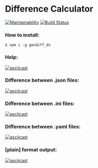Difference Calculator
=====================

[![Maintainability](https://api.codeclimate.com/v1/badges/65f62a807cb675210463/maintainability)](https://codeclimate.com/github/DeltaSPb/project-lvl2-s451/maintainability)
[![Build Status](https://travis-ci.org/DeltaSPb/project-lvl2-s451.svg?branch=master)](https://travis-ci.org/DeltaSPb/project-lvl2-s451)

### How to install:

```
$ npm i -g gendiff_ds

```

### Help:

[![asciicast](https://asciinema.org/a/mYPeyhtlKYtSs0X3wHkYSh3Ow.png)](https://asciinema.org/a/mYPeyhtlKYtSs0X3wHkYSh3Ow)

### Difference between .json files:

[![asciicast](https://asciinema.org/a/nKxeoyGTnYsi92K36BIf4ajrb.png)](https://asciinema.org/a/nKxeoyGTnYsi92K36BIf4ajrb)

### Difference between .ini files:

[![asciicast](https://asciinema.org/a/eBnQ6nPmkFemYp6TzRCFmOO6x.png)](https://asciinema.org/a/eBnQ6nPmkFemYp6TzRCFmOO6x)

### Difference between .yaml files:

[![asciicast](https://asciinema.org/a/mDOxUcUNoY2ecmbgbQlyF51Pn.png)](https://asciinema.org/a/mDOxUcUNoY2ecmbgbQlyF51Pn)

### [plain] format output:

[![asciicast](https://asciinema.org/a/ILNoGztu6X2WJP0tjYXkKbNkI.png)](https://asciinema.org/a/ILNoGztu6X2WJP0tjYXkKbNkI)
